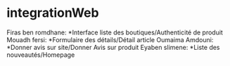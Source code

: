 # integrationWeb
Firas ben romdhane:
*Interface liste des boutiques/Authenticité de produit
Mouadh fersi:
*Formulaire des détails/Détail article
Oumaima Amdouni:
*Donner avis sur site/Donner Avis sur produit
Eyaben slimene:
*Liste des nouveautés/Homepage
